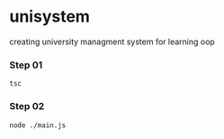 # unisystem
 creating university managment system for learning oop
<h3>Step 01</h3>
<code>tsc</code>
<h3>Step 02</h3>
<code>node ./main.js</code>
